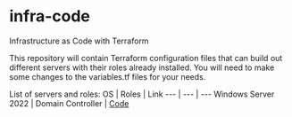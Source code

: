 # infra-code
Infrastructure as Code with Terraform

This repository will contain Terraform configuration files that can build out different servers with their roles already installed.
You will need to make some changes to the variables.tf files for your needs.

List of servers and roles:
OS | Roles | Link
--- | --- | ---
Windows Server 2022 | Domain Controller | [Code](https://github.com/chrysillis/infra-code/tree/main/windows-domain-controller)